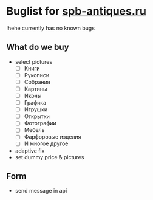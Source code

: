# Buglist for [spb-antiques.ru](.//README.md)

!hehe currently has no known bugs

## What do we buy

-   select pictures
    -   [ ] Книги
    -   [ ] Рукописи
    -   [ ] Собрания
    -   [ ] Картины
    -   [ ] Иконы
    -   [ ] Графика
    -   [ ] Игрушки
    -   [ ] Открытки
    -   [ ] Фотографии
    -   [ ] Мебель
    -   [ ] Фарфоровые изделия
    -   [ ] И многое другое

-   adaptive fix
-   set dummy price & pictures

## Form

-   send message in api
